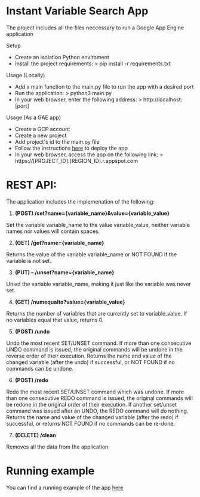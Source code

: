 # Instant Variable Search App

The project includes all the files neccessary to run a Google App Engine application

Setup
* Create an isolation Python enviroment
* Install the project requirements: > pip install -r requirements.txt

Usage (Locally)
* Add a main function to the main.py file to run the app with a desired port
* Run the application: > python3 main.py
* In your web browser, enter the following address: > http://localhost:[port]

Usage (As a GAE app)
* Create a GCP account
* Create a new project
* Add project's id to the main.py file
* Follow the instructions [here](https://cloud.google.com/appengine/docs/standard/python3/building-app/deploying-web-service) to deploy the app
* In your web browser, access the app on the following link: > https://[PROJECT_ID].[REGION_ID].r.appspot.com

# REST API:

The application includes the implemenation of the following:

1) **(POST) /set?name={variable_name}&value={variable_value}**

Set the variable variable_name to the value variable_value, neither variable names nor values will contain spaces. 

2) **(GET) /get?name={variable_name}**

Returns the value of the variable variable_name or NOT FOUND if the variable is not set.

3) **(PUT) – /unset?name={variable_name}**

  Unset the variable variable_name, making it just like the variable was never set.

4) **(GET) /numequalto?value={variable_value}**

  Returns the number of variables that are currently set to variable_value. If no variables equal that value, returns 0.

5) **(POST) /undo**

  Undo the most recent SET/UNSET command. 
  If more than one consecutive UNDO command is issued, the original commands will be undone in the reverse order of their execution.
  Returns the name and value of the changed variable (after the undo) if successful, or NOT FOUND if no commands can be undone.

6) **(POST) /redo**

  Redo the most recent SET/UNSET command which was undone. 
  If more than one consecutive REDO command is issued, the original commands will be redone in the original order of their execution. 
  If another set/unset command was issued after an UNDO, the REDO command will do nothing. 
  Returns the name and value of the changed variable (after the redo) if successful, or returns NOT FOUND if no commands can be re-done. 

7) **(DELETE) /clean**

  Removes all the data from the application

# Running example
You can find a running example of the app [here](https://fast-simon-instantsearch.as.r.appspot.com)
